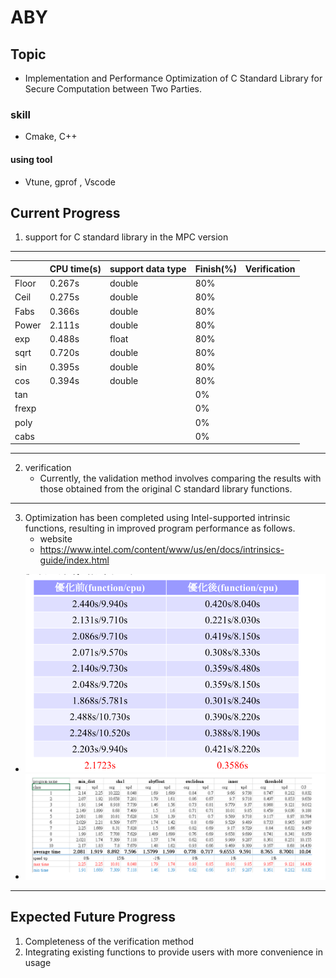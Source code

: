 # ABY
## Topic
- Implementation and Performance Optimization of C Standard Library for Secure Computation between Two Parties.
### skill
- Cmake, C++
#### using tool 
- Vtune, gprof , Vscode
## Current Progress
1. support for C standard library in the MPC version

---

||CPU time(s)|support data type |Finish(%) |Verification|
|-----|--------|-----|--------|--|
|Floor|0.267s|double|80%||
|Ceil|0.275s|double|80%||
|Fabs|0.366s|double|80%||
|Power|2.111s|double|80%||
|exp|0.488s|float|80%||
|sqrt|0.720s|double|80%||
|sin|0.395s|double|80%||
|cos|0.394s|double|80%||
|tan|||0%||
|frexp|||0%||
|poly|||0%||
|cabs|||0%||
---
2. verification 
    - Currently, the validation method involves comparing the results with those 
      obtained from the original C standard library functions.
---
3. Optimization has been completed using Intel-supported intrinsic functions, 
  resulting in improved program performance as follows.
    - website
    - https://www.intel.com/content/www/us/en/docs/intrinsics-guide/index.html
-  ![Alt text](image.png)
-  ![Alt text](image-1.png)
---
## Expected Future Progress
1. Completeness of the verification method
2. Integrating existing functions to provide users with more convenience in usage
 

